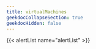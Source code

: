 ```yaml
---
title: virtualMachines
geekdocCollapseSection: true
geekdocHidden: false
---
```


{{< alertList name="alertList" >}}